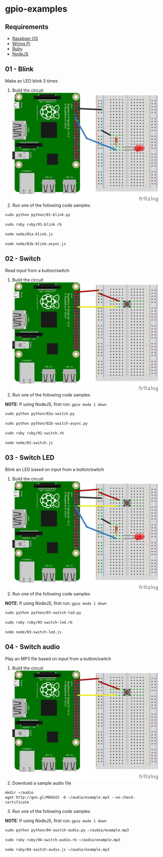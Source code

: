 gpio-examples
=============

## Requirements
* [Raspbian OS](http://www.raspberrypi.org/downloads/)
* [Wiring Pi](http://wiringpi.com/)
* [Ruby](https://www.ruby-lang.org/en/documentation/installation/#apt)
* [NodeJS](https://github.com/joyent/node/wiki/Installing-Node.js-via-package-manager#debian-and-ubuntu-based-linux-distributions)

## 01 - Blink
Make an LED blink 5 times

1. Build the circuit
![Blink](/img/01-blink.png?raw=true "Blink")
2. Run one of the following code samples
```
sudo python python/01-blink.py

sudo ruby ruby/01-blink.rb

node node/01a-blink.js

node node/01b-blink-async.js
```

## 02 - Switch
Read input from a button/switch

1. Build the circuit
![Switch](/img/02-switch.png?raw=true "Switch")
2. Run one of the following code samples

**NOTE**: If using NodeJS, first run: `gpio mode 1 down`
```
sudo python python/02a-switch.py

sudo python python/02b-switch-async.py

sudo ruby ruby/02-switch.rb

node node/02-switch.js
```

## 03 - Switch LED
Blink an LED based on input from a button/switch

1. Build the circuit
![Switch LED](/img/03-switch-led.png?raw=true "Switch LED")
2. Run one of the following code samples

**NOTE**: If using NodeJS, first run: `gpio mode 1 down`
```
sudo python python/03-switch-led.py

sudo ruby ruby/03-switch-led.rb

node node/03-switch-led.js
```

## 04 - Switch audio
Play an MP3 file based on input from a button/switch

1. Build the circuit
![Switch audio](/img/04-switch-audio.png?raw=true "Switch audio")
2. Download a sample audio file
```
mkdir ~/audio
wget http://goo.gl/MOXGX3 -O ~/audio/example.mp3 --no-check-certificate
```
3. Run one of the following code samples

**NOTE**: If using NodeJS, first run: `gpio mode 1 down`
```
sudo python python/04-switch-audio.py ~/audio/example.mp3

sudo ruby ruby/04-switch-audio.rb ~/audio/example.mp3

node ruby/04-switch-audio.js ~/audio/example.mp3
```
